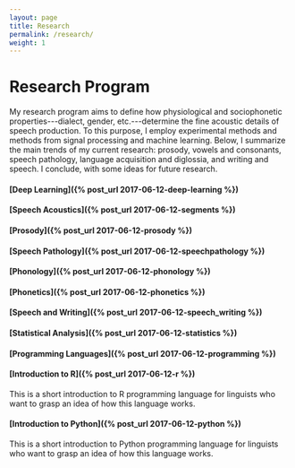 ```yaml
---
layout: page
title: Research
permalink: /research/
weight: 1
---
```

# Research Program

My research program aims to define how physiological and
sociophonetic properties---dialect, gender, etc.---determine the fine acoustic
details of speech production. To this purpose, I employ experimental methods and
methods from signal processing and machine learning. Below, I summarize the main
trends of my current research: prosody, vowels and consonants, speech pathology,
language acquisition and diglossia, and writing and speech. I conclude, with
some ideas for future research.







#### [Deep Learning]({% post_url 2017-06-12-deep-learning %})
#### [Speech Acoustics]({% post_url 2017-06-12-segments %})
#### [Prosody]({% post_url 2017-06-12-prosody %})
#### [Speech Pathology]({% post_url 2017-06-12-speechpathology %})
#### [Phonology]({% post_url 2017-06-12-phonology %})
#### [Phonetics]({% post_url 2017-06-12-phonetics %})
#### [Speech and Writing]({% post_url 2017-06-12-speech_writing %})
#### [Statistical Analysis]({% post_url 2017-06-12-statistics %})
#### [Programming Languages]({% post_url 2017-06-12-programming %})
#### [Introduction to R]({% post_url 2017-06-12-r %})
This is a short introduction to R programming language for linguists who want to grasp an idea of how this language works.
#### [Introduction to Python]({% post_url 2017-06-12-python %})
This is a short introduction to Python programming language for linguists who want to grasp an idea of how this language works.
